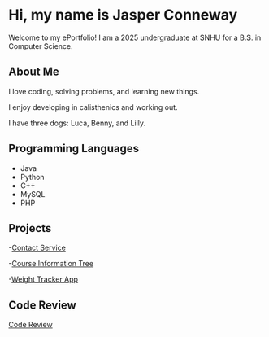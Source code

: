 # Hi, my name is Jasper Conneway
Welcome to my ePortfolio! I am a 2025 undergraduate at SNHU for a B.S. in Computer Science.

## About Me
I love coding, solving problems, and learning new things. 

I enjoy developing in calisthenics and working out.

I have three dogs: Luca, Benny, and Lilly.

## Programming Languages
- Java
- Python
- C++
- MySQL
- PHP

## Projects
-[Contact Service](https://github.com/Jasperconneway/Contact-Service)

-[Course Information Tree](https://github.com/Jasperconneway/Course-Information-Tree)

-[Weight Tracker App](https://github.com/Jasperconneway/Weight-Tracker-App)


## Code Review 
[Code Review](https://youtu.be/SarMakgvMEE)
